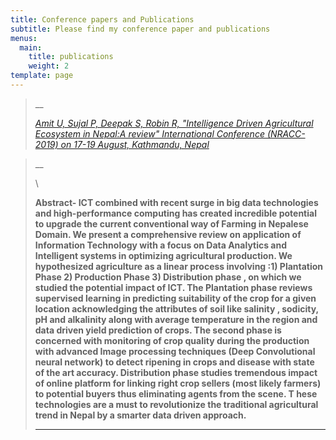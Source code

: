 ```yaml
---
title: Conference papers and Publications
subtitle: Please find my conference paper and publications
menus:
  main:
    title: publications
    weight: 2
template: page
---
```

> __
>
> [_Amit U, Sujal P, Deepak S, Robin R, "Intelligence Driven Agricultural Ecosystem in Nepal:A review" International Conference (NRACC-2019) on 17-19 August, Kathmandu, Nepal_](https://www.researchgate.net/publication/335489597_Intelligence_driven_Agricultural_Ecosystem_A_Review)
>
>



> __
>
> \
>
>
> **Abstract- ICT combined with recent surge in big data technologies and high-performance computing has created incredible potential to upgrade the current conventional way of Farming in Nepalese Domain. We present a comprehensive review on application of Information Technology with a focus on Data Analytics and Intelligent systems in optimizing agricultural production. We hypothesized agriculture as a linear process involving :1) Plantation Phase 2) Production Phase 3) Distribution phase , on which we studied the potential impact of ICT. The Plantation phase reviews supervised learning in predicting suitability of the crop for a given location acknowledging the attributes of soil like salinity , sodicity, pH and alkalinity along with average temperature in the region and data driven yield prediction of crops. The second phase is concerned with monitoring of crop quality during the production with advanced Image processing techniques (Deep Convolutional neural network) to detect ripening in crops and disease with state of the art accuracy. Distribution phase studies tremendous impact of online platform for linking right crop sellers (most likely farmers) to potential buyers thus eliminating agents from the scene. T hese technologies are a must to revolutionize the traditional agricultural trend in Nepal by a smarter data driven approach.**
>
> ****
